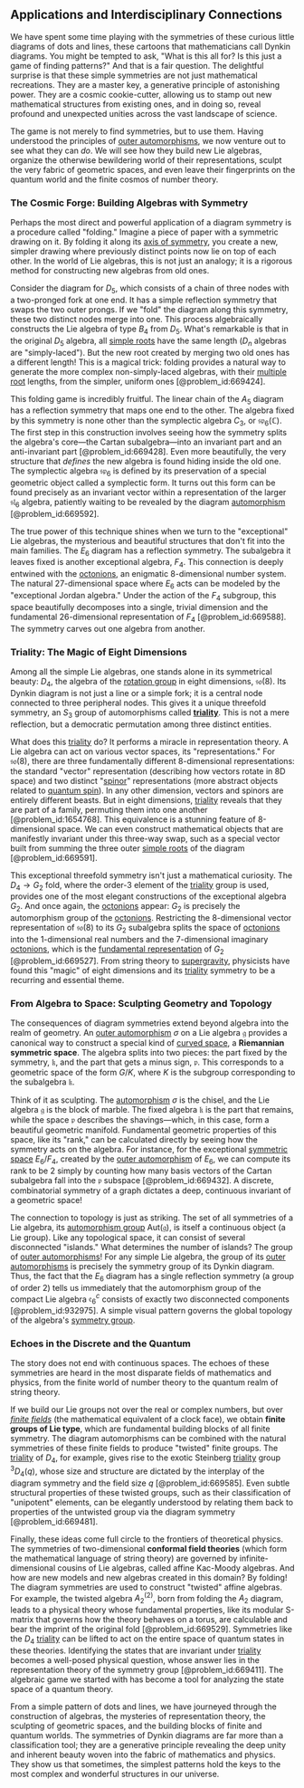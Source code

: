 ## Applications and Interdisciplinary Connections

We have spent some time playing with the symmetries of these curious little diagrams of dots and lines, these cartoons that mathematicians call Dynkin diagrams. You might be tempted to ask, "What is this all for? Is this just a game of finding patterns?" And that is a fair question. The delightful surprise is that these simple symmetries are not just mathematical recreations. They are a master key, a generative principle of astonishing power. They are a cosmic cookie-cutter, allowing us to stamp out new mathematical structures from existing ones, and in doing so, reveal profound and unexpected unities across the vast landscape of science.

The game is not merely to find symmetries, but to use them. Having understood the principles of [outer automorphisms](@article_id:198424), we now venture out to see what they can *do*. We will see how they build new Lie algebras, organize the otherwise bewildering world of their representations, sculpt the very fabric of geometric spaces, and even leave their fingerprints on the quantum world and the finite cosmos of number theory.

### The Cosmic Forge: Building Algebras with Symmetry

Perhaps the most direct and powerful application of a diagram symmetry is a procedure called "folding." Imagine a piece of paper with a symmetric drawing on it. By folding it along its [axis of symmetry](@article_id:176805), you create a new, simpler drawing where previously distinct points now lie on top of each other. In the world of Lie algebras, this is not just an analogy; it is a rigorous method for constructing new algebras from old ones.

Consider the diagram for $D_5$, which consists of a chain of three nodes with a two-pronged fork at one end. It has a simple reflection symmetry that swaps the two outer prongs. If we "fold" the diagram along this symmetry, these two distinct nodes merge into one. This process algebraically constructs the Lie algebra of type $B_4$ from $D_5$. What's remarkable is that in the original $D_5$ algebra, all [simple roots](@article_id:196921) have the same length ($D_n$ algebras are "simply-laced"). But the new root created by merging two old ones has a different length! This is a magical trick: folding provides a natural way to generate the more complex non-simply-laced algebras, with their [multiple root](@article_id:162392) lengths, from the simpler, uniform ones [@problem_id:669424].

This folding game is incredibly fruitful. The linear chain of the $A_5$ diagram has a reflection symmetry that maps one end to the other. The algebra fixed by this symmetry is none other than the symplectic algebra $C_3$, or $\mathfrak{sp}_6(\mathbb{C})$. The first step in this construction involves seeing how the symmetry splits the algebra's core—the Cartan subalgebra—into an invariant part and an anti-invariant part [@problem_id:669428]. Even more beautifully, the very structure that *defines* the new algebra is found hiding inside the old one. The symplectic algebra $\mathfrak{sp}_6$ is defined by its preservation of a special geometric object called a symplectic form. It turns out this form can be found precisely as an invariant vector within a representation of the larger $\mathfrak{sl}_6$ algebra, patiently waiting to be revealed by the diagram [automorphism](@article_id:143027) [@problem_id:669592].

The true power of this technique shines when we turn to the "exceptional" Lie algebras, the mysterious and beautiful structures that don't fit into the main families. The $E_6$ diagram has a reflection symmetry. The subalgebra it leaves fixed is another exceptional algebra, $F_4$. This connection is deeply entwined with the [octonions](@article_id:183726), an enigmatic 8-dimensional number system. The natural 27-dimensional space where $E_6$ acts can be modeled by the "exceptional Jordan algebra." Under the action of the $F_4$ subgroup, this space beautifully decomposes into a single, trivial dimension and the fundamental 26-dimensional representation of $F_4$ [@problem_id:669588]. The symmetry carves out one algebra from another.

### Triality: The Magic of Eight Dimensions

Among all the simple Lie algebras, one stands alone in its symmetrical beauty: $D_4$, the algebra of the [rotation group](@article_id:203918) in eight dimensions, $\mathfrak{so}(8)$. Its Dynkin diagram is not just a line or a simple fork; it is a central node connected to three peripheral nodes. This gives it a unique threefold symmetry, an $S_3$ group of automorphisms called **[triality](@article_id:142922)**. This is not a mere reflection, but a democratic permutation among three distinct entities.

What does this [triality](@article_id:142922) do? It performs a miracle in representation theory. A Lie algebra can act on various vector spaces, its "representations." For $\mathfrak{so}(8)$, there are three fundamentally different 8-dimensional representations: the standard "vector" representation (describing how vectors rotate in 8D space) and two distinct "[spinor](@article_id:153967)" representations (more abstract objects related to [quantum spin](@article_id:137265)). In any other dimension, vectors and spinors are entirely different beasts. But in eight dimensions, [triality](@article_id:142922) reveals that they are part of a family, permuting them into one another [@problem_id:1654768]. This equivalence is a stunning feature of 8-dimensional space. We can even construct mathematical objects that are manifestly invariant under this three-way swap, such as a special vector built from summing the three outer [simple roots](@article_id:196921) of the diagram [@problem_id:669591].

This exceptional threefold symmetry isn't just a mathematical curiosity. The $D_4 \to G_2$ fold, where the order-3 element of the [triality](@article_id:142922) group is used, provides one of the most elegant constructions of the exceptional algebra $G_2$. And once again, the [octonions](@article_id:183726) appear: $G_2$ is precisely the automorphism group of the [octonions](@article_id:183726). Restricting the 8-dimensional vector representation of $\mathfrak{so}(8)$ to its $G_2$ subalgebra splits the space of [octonions](@article_id:183726) into the 1-dimensional real numbers and the 7-dimensional imaginary [octonions](@article_id:183726), which is the [fundamental representation](@article_id:157184) of $G_2$ [@problem_id:669527]. From string theory to [supergravity](@article_id:148195), physicists have found this "magic" of eight dimensions and its [triality](@article_id:142922) symmetry to be a recurring and essential theme.

### From Algebra to Space: Sculpting Geometry and Topology

The consequences of diagram symmetries extend beyond algebra into the realm of geometry. An [outer automorphism](@article_id:137211) $\sigma$ on a Lie algebra $\mathfrak{g}$ provides a canonical way to construct a special kind of [curved space](@article_id:157539), a **Riemannian symmetric space**. The algebra splits into two pieces: the part fixed by the symmetry, $\mathfrak{k}$, and the part that gets a minus sign, $\mathfrak{p}$. This corresponds to a geometric space of the form $G/K$, where $K$ is the subgroup corresponding to the subalgebra $\mathfrak{k}$.

Think of it as sculpting. The [automorphism](@article_id:143027) $\sigma$ is the chisel, and the Lie algebra $\mathfrak{g}$ is the block of marble. The fixed algebra $\mathfrak{k}$ is the part that remains, while the space $\mathfrak{p}$ describes the shavings—which, in this case, form a beautiful geometric manifold. Fundamental geometric properties of this space, like its "rank," can be calculated directly by seeing how the symmetry acts on the algebra. For instance, for the exceptional [symmetric space](@article_id:182689) $E_6/F_4$, created by the [outer automorphism](@article_id:137211) of $E_6$, we can compute its rank to be 2 simply by counting how many basis vectors of the Cartan subalgebra fall into the $\mathfrak{p}$ subspace [@problem_id:669432]. A discrete, combinatorial symmetry of a graph dictates a deep, continuous invariant of a geometric space!

The connection to topology is just as striking. The set of all symmetries of a Lie algebra, its [automorphism group](@article_id:139178) $\text{Aut}(\mathfrak{g})$, is itself a continuous object (a Lie group). Like any topological space, it can consist of several disconnected "islands." What determines the number of islands? The group of [outer automorphisms](@article_id:198424)! For any simple Lie algebra, the group of its [outer automorphisms](@article_id:198424) is precisely the symmetry group of its Dynkin diagram. Thus, the fact that the $E_6$ diagram has a single reflection symmetry (a group of order 2) tells us immediately that the automorphism group of the compact Lie algebra $\mathfrak{e}_6^c$ consists of exactly two disconnected components [@problem_id:932975]. A simple visual pattern governs the global topology of the algebra's [symmetry group](@article_id:138068).

### Echoes in the Discrete and the Quantum

The story does not end with continuous spaces. The echoes of these symmetries are heard in the most disparate fields of mathematics and physics, from the finite world of number theory to the quantum realm of string theory.

If we build our Lie groups not over the real or complex numbers, but over *[finite fields](@article_id:141612)* (the mathematical equivalent of a clock face), we obtain **finite groups of Lie type**, which are fundamental building blocks of all finite symmetry. The diagram automorphisms can be combined with the natural symmetries of these finite fields to produce "twisted" finite groups. The [triality](@article_id:142922) of $D_4$, for example, gives rise to the exotic Steinberg [triality](@article_id:142922) group ${}^3D_4(q)$, whose size and structure are dictated by the interplay of the diagram symmetry and the field size $q$ [@problem_id:669585]. Even subtle structural properties of these twisted groups, such as their classification of "unipotent" elements, can be elegantly understood by relating them back to properties of the untwisted group via the diagram symmetry [@problem_id:669481].

Finally, these ideas come full circle to the frontiers of theoretical physics. The symmetries of two-dimensional **conformal field theories** (which form the mathematical language of string theory) are governed by infinite-dimensional cousins of Lie algebras, called affine Kac-Moody algebras. And how are new models and new algebras created in this domain? By folding! The diagram symmetries are used to construct "twisted" affine algebras. For example, the twisted algebra $A_2^{(2)}$, born from folding the $A_2$ diagram, leads to a physical theory whose fundamental properties, like its modular S-matrix that governs how the theory behaves on a torus, are calculable and bear the imprint of the original fold [@problem_id:669529]. Symmetries like the $D_4$ [triality](@article_id:142922) can be lifted to act on the entire space of quantum states in these theories. Identifying the states that are invariant under [triality](@article_id:142922) becomes a well-posed physical question, whose answer lies in the representation theory of the symmetry group [@problem_id:669411]. The algebraic game we started with has become a tool for analyzing the state space of a quantum theory.

From a simple pattern of dots and lines, we have journeyed through the construction of algebras, the mysteries of representation theory, the sculpting of geometric spaces, and the building blocks of finite and quantum worlds. The symmetries of Dynkin diagrams are far more than a classification tool; they are a generative principle revealing the deep unity and inherent beauty woven into the fabric of mathematics and physics. They show us that sometimes, the simplest patterns hold the keys to the most complex and wonderful structures in our universe.